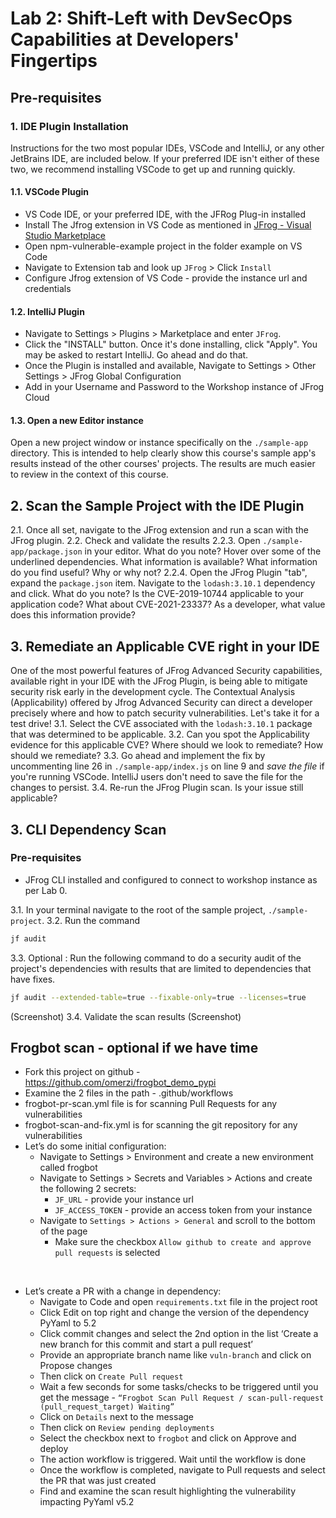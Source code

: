 # Lab 2: Shift-Left with DevSecOps Capabilities at Developers' Fingertips 
## Pre-requisites
### 1. IDE Plugin Installation
Instructions for the two most popular IDEs, VSCode and IntelliJ, or any other JetBrains IDE, are included below.  If 
your preferred IDE isn't either of these two, we recommend installing VSCode to get up and running quickly.
#### 1.1. VSCode Plugin
* VS Code IDE, or your preferred IDE,  with the JFRog Plug-in installed
* Install The Jfrog extension in VS Code  as mentioned in [JFrog - Visual Studio Marketplace](https://marketplace.visualstudio.com/items?itemName=JFrog.jfrog-vscode-extension)
* Open npm-vulnerable-example project in the folder example on VS Code
* Navigate to Extension tab and look up `JFrog` > Click `Install`
* Configure Jfrog extension of VS Code - provide the instance url and credentials

#### 1.2. IntelliJ Plugin
* Navigate to Settings > Plugins > Marketplace and enter `JFrog`.
* Click the "INSTALL" button.  Once it's done installing, click "Apply".  You may be asked to restart IntelliJ.  Go 
  ahead and do that.
* Once the Plugin is installed and available, Navigate to Settings > Other Settings > JFrog Global Configuration
* Add in your Username and Password to the Workshop instance of JFrog Cloud

#### 1.3. Open a new Editor instance
Open a new project window or instance specifically on the `./sample-app` directory.  This is intended to help clearly show this course's sample app's results instead of the other courses' projects.  The results are much easier to review in the context of this course.

## 2. Scan the Sample Project with the IDE Plugin
2.1. Once all set, navigate to the JFrog extension and run a scan with the JFrog plugin.
2.2. Check and validate the results
2.2.3. Open `./sample-app/package.json` in your editor.  What do you note?  Hover over some of the underlined 
dependencies. What information is available? What information do you find useful?  Why or why not?
2.2.4. Open the JFrog Plugin "tab", expand the `package.json` item.  Navigate to the `lodash:3.10.1` dependency and 
click.  What do you note?  Is the CVE-2019-10744 applicable to your application code?  What about CVE-2021-23337? 
As a developer, what value does this information provide? 

## 3. Remediate an Applicable CVE right in your IDE
One of the most powerful features of JFrog Advanced Security capabilities, available right in your IDE with the JFrog 
Plugin, is being able to mitigate security risk early in the development cycle.  The Contextual Analysis 
(Applicability) offered by Jfrog Advanced Security can direct a developer precisely where and how to patch security 
vulnerabilities.  Let's take it for a test drive!
3.1. Select the CVE associated with the `lodash:3.10.1` package that was determined to be applicable.
3.2. Can you spot the Applicability evidence for this applicable CVE?  Where should we look to remediate?  How 
should we remediate?
3.3. Go ahead and implement the fix by uncommenting line 26 in `./sample-app/index.js` on line 9 and _save the file_ if you're running VSCode.  IntelliJ users don't need to save the file for the changes to persist.
3.4. Re-run the JFrog Plugin scan.  Is your issue still applicable?


## 3. CLI Dependency Scan
### Pre-requisites
* JFrog CLI installed and configured to connect to workshop instance as per Lab 0.

3.1. In your terminal navigate to the root of the sample project, `./sample-project`.
3.2. Run the command 
```bash
jf audit
```
3.3. Optional : Run the following command to do a security audit of the project's dependencies with results that are limited to dependencies that have fixes.  
```bash
jf audit --extended-table=true --fixable-only=true --licenses=true
```
(Screenshot)
3.4. Validate the scan results
(Screenshot)


## Frogbot scan - optional if we have time
- Fork this project on github - https://github.com/omerzi/frogbot_demo_pypi
- Examine the 2 files in the path - .github/workflows
- frogbot-pr-scan.yml file is for scanning Pull Requests for any vulnerabilities
- frogbot-scan-and-fix.yml is for scanning the git repository for any vulnerabilities
- Let’s do some initial configuration:
  - Navigate to Settings > Environment and create a new environment called frogbot
  - Navigate to Settings > Secrets and Variables > Actions and create the following 2 secrets:
    - `JF_URL` - provide your instance url
    - `JF_ACCESS_TOKEN` - provide an access token from your instance
  - Navigate to `Settings > Actions > General` and scroll to the bottom of the page
    - Make sure the checkbox `Allow github to create and approve pull requests` is selected

<br/>

- Let’s create a PR with a change in dependency:
  - Navigate to Code and open `requirements.txt` file in the project root
  - Click Edit on top right and change the version of the dependency PyYaml to 5.2
  - Click commit changes and select the 2nd option in the list ‘Create a new branch for this commit and start a pull request’
  - Provide an appropriate branch name like `vuln-branch` and click on Propose changes
  - Then click on `Create Pull request`
  - Wait a few seconds for some tasks/checks to be triggered until you get the message - `“Frogbot Scan Pull Request / scan-pull-request (pull_request_target) Waiting”`
  - Click on `Details` next to the message
  - Then click on `Review pending deployments`
  - Select the checkbox next to `frogbot` and click on Approve and deploy
  - The action workflow is triggered. Wait until the workflow is done
  - Once the workflow is completed, navigate to Pull requests and select the PR that was just created
  - Find and examine the scan result highlighting the vulnerability impacting PyYaml v5.2 



